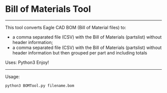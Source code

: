 # Bill of Materials Tool
---------------------------

This tool converts Eagle CAD BOM (Bill of Material files) to:
- a comma separated file (CSV) with the Bill of Materials (partslist) without header information;
- a comma separated file (CSV) with the Bill of Materials (partslist) without header information but then grouped per part and including totals

Uses: Python3
Enjoy!

---------------------------

Usage:

    python3 BOMTool.py filename.bom

